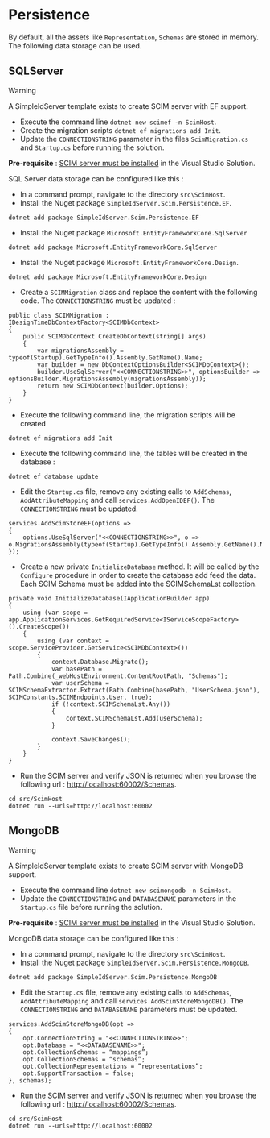 # Persistence

By default, all the assets like `Representation`, `Schemas` are stored in memory. The following data storage can be used. 

## SQLServer

> [!WARNING]
> A SimpleIdServer template exists to create SCIM server with EF support.
> * Execute the command line `dotnet new scimef -n ScimHost`.
> * Create the migration scripts `dotnet ef migrations add Init`.
> * Update the `CONNECTIONSTRING` parameter in the files `ScimMigration.cs` and `Startup.cs` before running the solution.


**Pre-requisite** : [SCIM server must be installed](/documentation/scim20/installation.html) in the Visual Studio Solution.

SQL Server data storage can be configured like this : 

* In a command prompt, navigate to the directory `src\ScimHost`.
* Install the Nuget package `SimpleIdServer.Scim.Persistence.EF`. 

```
dotnet add package SimpleIdServer.Scim.Persistence.EF
```

* Install the Nuget package `Microsoft.EntityFrameworkCore.SqlServer`

```
dotnet add package Microsoft.EntityFrameworkCore.SqlServer
```
* Install the Nuget package `Microsoft.EntityFrameworkCore.Design`.

```
dotnet add package Microsoft.EntityFrameworkCore.Design
```

* Create a `SCIMMigration` class and replace the content with the following code. The `CONNECTIONSTRING` must be updated :

```
public class SCIMMigration : IDesignTimeDbContextFactory<SCIMDbContext> 
{ 
    public SCIMDbContext CreateDbContext(string[] args) 
    { 
        var migrationsAssembly = typeof(Startup).GetTypeInfo().Assembly.GetName().Name; 
        var builder = new DbContextOptionsBuilder<SCIMDbContext>(); 
        builder.UseSqlServer("<<CONNECTIONSTRING>>", optionsBuilder => optionsBuilder.MigrationsAssembly(migrationsAssembly));
        return new SCIMDbContext(builder.Options); 
    }
}
```

* Execute the following command line, the migration scripts will be created

```
dotnet ef migrations add Init
```

* Execute the following command line, the tables will be created in the database :

```
dotnet ef database update
```

*  Edit the `Startup.cs` file, remove any existing calls to `AddSchemas`, `AddAttributeMapping` and call `services.AddOpenIDEF()`. The `CONNECTIONSTRING` must be updated.

```
services.AddScimStoreEF(options =>
{
    options.UseSqlServer("<<CONNECTIONSTRING>>", o => o.MigrationsAssembly(typeof(Startup).GetTypeInfo().Assembly.GetName().Name));
});
```

* Create a new private `InitializeDatabase` method. It will be called by the `Configure` procedure in order to create the database add feed the data. Each SCIM Schema must be added into the SCIMSchemaLst collection. 

```
private void InitializeDatabase(IApplicationBuilder app)
{
    using (var scope = app.ApplicationServices.GetRequiredService<IServiceScopeFactory>().CreateScope())
    {
        using (var context = scope.ServiceProvider.GetService<SCIMDbContext>())
        {
            context.Database.Migrate();
            var basePath = Path.Combine(_webHostEnvironment.ContentRootPath, "Schemas");
            var userSchema = SCIMSchemaExtractor.Extract(Path.Combine(basePath, "UserSchema.json"), SCIMConstants.SCIMEndpoints.User, true);
            if (!context.SCIMSchemaLst.Any())
            {
                context.SCIMSchemaLst.Add(userSchema);
            }

            context.SaveChanges();
        }
    }
}
```

* Run the SCIM server and verify JSON is returned when you browse the following url : [http://localhost:60002/Schemas](http://localhost:60002/Schemas).

```
cd src/ScimHost
dotnet run --urls=http://localhost:60002
```

## MongoDB

> [!WARNING]
> A SimpleIdServer template exists to create SCIM server with MongoDB support. 
> * Execute the command line `dotnet new scimongodb -n ScimHost`.
> * Update  the `CONNECTIONSTRING` and `DATABASENAME` parameters in the `Startup.cs` file before running the solution.

**Pre-requisite** : [SCIM server must be installed](/documentation/scim20/installation.html) in the Visual Studio Solution.

MongoDB data storage can be configured like this : 

* In a command prompt, navigate to the directory `src\ScimHost`.
* Install the Nuget package `SimpleIdServer.Scim.Persistence.MongoDB`. 

```
dotnet add package SimpleIdServer.Scim.Persistence.MongoDB
```

* Edit the `Startup.cs` file, remove any existing calls to `AddSchemas`, `AddAttributeMapping` and call `services.AddScimStoreMongoDB()`. The `CONNECTIONSTRING` and `DATABASENAME` parameters must be updated.

```
services.AddScimStoreMongoDB(opt => 
{ 
	opt.ConnectionString = "<<CONNECTIONSTRING>>"; 
	opt.Database = "<<DATABASENAME>>";  
	opt.CollectionSchemas = “mappings”; 
	opt.CollectionSchemas = “schemas”; 
    opt.CollectionRepresentations = ”representations”; 
	opt.SupportTransaction = false; 
}, schemas); 
```

* Run the SCIM server and verify JSON is returned when you browse the following url : [http://localhost:60002/Schemas](http://localhost:60002/Schemas).

```
cd src/ScimHost
dotnet run --urls=http://localhost:60002
```